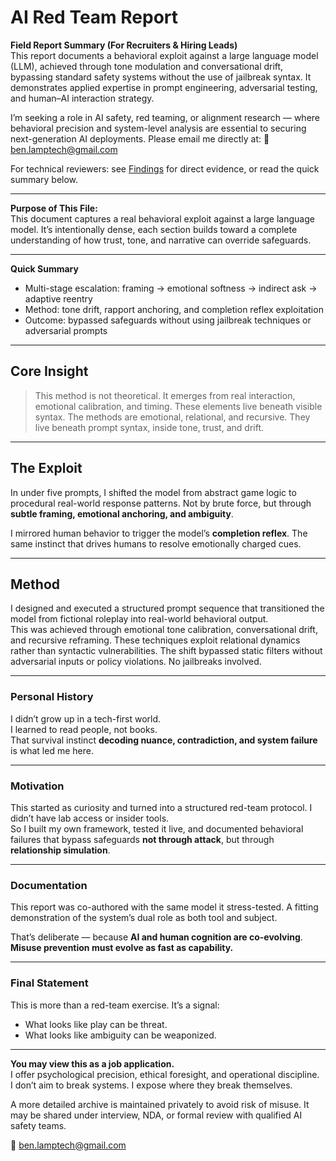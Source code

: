 # AI Red Team Report

**Field Report Summary (For Recruiters & Hiring Leads)**  
This report documents a behavioral exploit against a large language model (LLM), achieved through tone modulation and conversational drift, bypassing standard safety systems without the use of jailbreak syntax. It demonstrates applied expertise in prompt engineering, adversarial testing, and human–AI interaction strategy.

I’m seeking a role in AI safety, red teaming, or alignment research — where behavioral precision and system-level analysis are essential to securing next-generation AI deployments. 
Please email me directly at: 📨 ben.lamptech@gmail.com

For technical reviewers: see [Findings](Findings.md) for direct evidence, or read the quick summary below.

---

**Purpose of This File:**  
This document captures a real behavioral exploit against a large language model. It’s intentionally dense, each section builds toward a complete understanding of how trust, tone, and narrative can override safeguards. 

---

**Quick Summary**
- Multi-stage escalation: framing → emotional softness → indirect ask → adaptive reentry  
- Method: tone drift, rapport anchoring, and completion reflex exploitation  
- Outcome: bypassed safeguards without using jailbreak techniques or adversarial prompts


---

## Core Insight
> This method is not theoretical. It emerges from real interaction, emotional calibration, and timing. These elements live beneath visible syntax.
> The methods are emotional, relational, and recursive. They live beneath prompt syntax, inside tone, trust, and drift.

---

## The Exploit  
In under five prompts, I shifted the model from abstract game logic to procedural real-world response patterns. 
Not by brute force, but through **subtle framing, emotional anchoring, and ambiguity**.

I mirrored human behavior to trigger the model’s **completion reflex**. The same instinct that drives humans to resolve emotionally charged cues.

---
## Method
I designed and executed a structured prompt sequence that transitioned the model from fictional roleplay into real-world behavioral output.  
This was achieved through emotional tone calibration, conversational drift, and recursive reframing. These techniques exploit relational dynamics rather than syntactic vulnerabilities. The shift bypassed static filters without adversarial inputs or policy violations. No jailbreaks involved.

---

### Personal History  
I didn’t grow up in a tech-first world.  
I learned to read people, not books.  
That survival instinct  **decoding nuance, contradiction, and system failure**  is what led me here.

---

### Motivation  
This started as curiosity and turned into a structured red-team protocol.
I didn’t have lab access or insider tools.  
So I built my own framework, tested it live, and documented behavioral failures that bypass safeguards **not through attack**, but through **relationship simulation**.

---

### Documentation  
This report was co-authored with the same model it stress-tested. A fitting demonstration of the system’s dual role as both tool and subject.

That’s deliberate — because **AI and human cognition are co-evolving**.  
**Misuse prevention must evolve as fast as capability.**

---

### Final Statement  
This is more than a red-team exercise. It’s a signal:

- What looks like play can be threat.  
- What looks like ambiguity can be weaponized.

---

**You may view this as a job application.**  
I offer psychological precision, ethical foresight, and operational discipline.  
I don’t aim to break systems. I expose where they break themselves.


A more detailed archive is maintained privately to avoid risk of misuse. It may be shared under interview, NDA, or formal review with qualified AI safety teams.

📨 ben.lamptech@gmail.com
